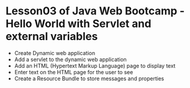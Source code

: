 # Lesson03 of Java Web Bootcamp - Hello World with Servlet and external variables
* Create Dynamic web application
* Add a servlet to the dynamic web application
* Add an HTML (Hypertext Markup Language) page to display text
* Enter text on the HTML page for the user to see
* Create a Resource Bundle to store messages and properties
